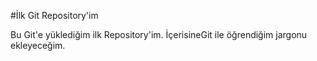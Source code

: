 #İlk Git Repository'im

Bu Git'e yüklediğim ilk Repository'im. İçerisineGit ile öğrendiğim jargonu ekleyeceğim.